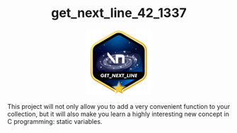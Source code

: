 <h1 align="center">get_next_line_42_1337 </h1>
<p align="center">
  <a href="https://github.com//mohimi-coder/get_next_line">
    <img src="https://raw.githubusercontent.com/mohimi-coder/1337_badges/refs/heads/master/get_next_linem.png" alt="42 Badge">
  </a>
</p>

This project will not only allow you to add a very convenient function to your collection, but it will also make you learn a highly interesting new concept in C programming: static variables.

